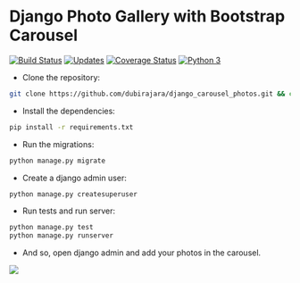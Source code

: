 # Django Photo Gallery with Bootstrap Carousel

[![Build Status](https://travis-ci.org/dubirajara/django_carousel_photos.svg?branch=master)](https://travis-ci.org/dubirajara/django_carousel_photos)
[![Updates](https://pyup.io/repos/github/dubirajara/django_carousel_photos/shield.svg)](https://pyup.io/repos/github/dubirajara/django_carousel_photos/)
[![Coverage Status](https://coveralls.io/repos/github/dubirajara/django_carousel_photos/badge.svg?branch=master)](https://coveralls.io/github/dubirajara/django_carousel_photos?branch=master)
[![Python 3](https://pyup.io/repos/github/dubirajara/django_carousel_photos/python-3-shield.svg)](https://pyup.io/repos/github/dubirajara/django_carousel_photos/)



- Clone the repository:

```sh
git clone https://github.com/dubirajara/django_carousel_photos.git && cd django_carousel_photos
```
- Install the dependencies:

```sh
pip install -r requirements.txt
```
- Run the migrations:

```sh
python manage.py migrate
```
- Create a django admin user:

```sh
python manage.py createsuperuser
```
- Run tests and run server:
```sh
python manage.py test 
python manage.py runserver
```
- And so, open django admin and add your photos in the carousel.



![](https://s24.postimg.org/ce18e5icl/screenshot.gif)

